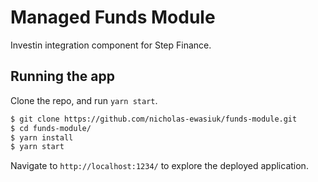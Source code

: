 # Managed Funds Module

Investin integration component for Step Finance.

## Running the app

Clone the repo, and run `yarn start`.

```bash
$ git clone https://github.com/nicholas-ewasiuk/funds-module.git
$ cd funds-module/
$ yarn install
$ yarn start
```

Navigate to `http://localhost:1234/` to explore the deployed application.